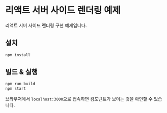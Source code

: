 # 리액트 서버 사이드 렌더링 예제

리액트 서버 사이드 렌더링 구현 예제입니다.

## 설치

```bash
npm install
```

## 빌드 & 실행

```bash
npm run build
npm start
```

브라우저에서 `localhost:3000`으로 접속하면 컴포넌트가 보이는 것을 확인할 수 있습니다.
